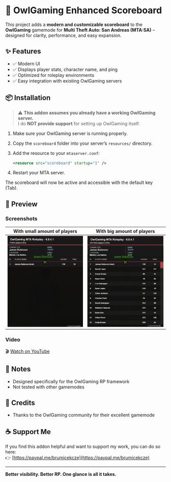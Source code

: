 # 🧾 OwlGaming Enhanced Scoreboard

This project adds a **modern and customizable scoreboard** to the **OwlGaming** gamemode for **Multi Theft Auto: San Andreas (MTA:SA)** – designed for clarity, performance, and easy expansion.

## ✨ Features

- ✅ Modern UI  
- ✅ Displays player stats, character name, and ping   
- ✅ Optimized for roleplay environments  
- ✅ Easy integration with existing OwlGaming servers

## 📦 Installation

> ⚠️ **This addon assumes you already have a working OwlGaming server.**  
> I do **NOT provide support** for setting up OwlGaming itself.

1. Make sure your OwlGaming server is running properly.
2. Copy the `scoreboard` folder into your server’s `resources/` directory.
3. Add the resource to your `mtaserver.conf`:

   ```xml
   <resource src="scoreboard" startup="1" />
   ```

4. Restart your MTA server.

The scoreboard will now be active and accessible with the default key (Tab).

## 📸 Preview

### Screenshots

| With small amount of players | With big amount of players |
|-----------|----------------|
| ![Scoreboard](screenshots/scoreboard.png) | ![Scoreboard with players](screenshots/Scoreboard-added.png) |

### Video

🎬 [Watch on YouTube](https://youtu.be/g3usiNfDMOs)  

## 🧠 Notes

- Designed specifically for the OwlGaming RP framework  
- Not tested with other gamemodes  

## 🙌 Credits

- Thanks to the OwlGaming community for their excellent gamemode  

## ☕ Support Me

If you find this addon helpful and want to support my work, you can do so here:  
👉 [https://paypal.me/brumicekcze](https://paypal.me/brumicekcze)

---

**Better visibility. Better RP. One glance is all it takes.**
